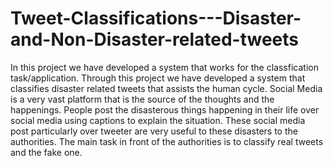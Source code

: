# Tweet-Classifications---Disaster-and-Non-Disaster-related-tweets

In this project we have developed a system that works for the classfication task/application. Through this project we have developed a system that classifies disaster related tweets that assists the human cycle. 
Social Media is a very vast platform that is the source of the thoughts and the happenings. People post the disasterous things happening in their life over social media using captions to explain the situation. These social media post particularly over tweeter are very useful to these disasters to the authorities. The main task in front of the authorities is to classify real tweets and the fake one.
